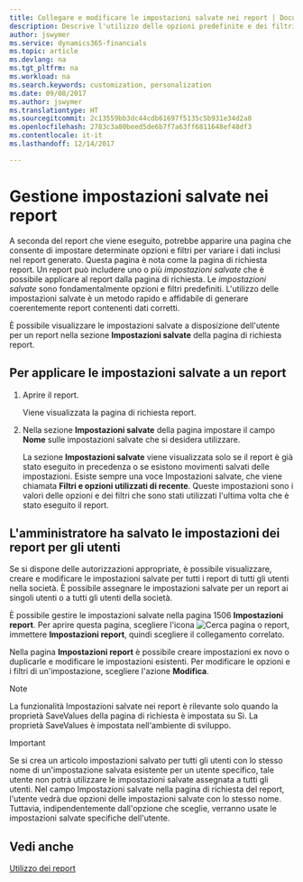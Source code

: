 ```yaml
---
title: Collegare e modificare le impostazioni salvate nei report | Documenti Microsoft
description: Descrive l'utilizzo delle opzioni predefinite e dei filtri per personalizzare un report e generare dati corretti.
author: jswymer
ms.service: dynamics365-financials
ms.topic: article
ms.devlang: na
ms.tgt_pltfrm: na
ms.workload: na
ms.search.keywords: customization, personalization
ms.date: 09/08/2017
ms.author: jswymer
ms.translationtype: HT
ms.sourcegitcommit: 2c13559bb3dc44cdb61697f5135c5b931e34d2a8
ms.openlocfilehash: 2783c3a80beed5de6b7f7a63ff6811648ef48df3
ms.contentlocale: it-it
ms.lasthandoff: 12/14/2017

---
```

# <a name="managing-saved-settings-on-reports"></a>Gestione impostazioni salvate nei report
A seconda del report che viene eseguito, potrebbe apparire una pagina che consente di impostare determinate opzioni e filtri per variare i dati inclusi nel report generato. Questa pagina è nota come la pagina di richiesta report. Un report può includere uno o più *impostazioni salvate* che è possibile applicare al report dalla pagina di richiesta. Le *impostazioni salvate* sono fondamentalmente opzioni e filtri predefiniti. L'utilizzo delle impostazioni salvate è un metodo rapido e affidabile di generare coerentemente report contenenti dati corretti.

È possibile visualizzare le impostazioni salvate a disposizione dell'utente per un report nella sezione **Impostazioni salvate** della pagina di richiesta report.  

## <a name="to-apply-saved-settings-to-a-report"></a>Per applicare le impostazioni salvate a un report
1. Aprire il report.

   Viene visualizzata la pagina di richiesta report.    
2. Nella sezione **Impostazioni salvate** della pagina impostare il campo **Nome** sulle impostazioni salvate che si desidera utilizzare.

   La sezione **Impostazioni salvate** viene visualizzata solo se il report è già stato eseguito in precedenza o se esistono movimenti salvati delle impostazioni. Esiste sempre una voce Impostazioni salvate, che viene chiamata **Filtri e opzioni utilizzati di recente**. Queste impostazioni sono i valori delle opzioni e dei filtri che sono stati utilizzati l'ultima volta che è stato eseguito il report.

## <a name="administer-saved-report-settings-for-users"></a>L'amministratore ha salvato le impostazioni dei report per gli utenti
Se si dispone delle autorizzazioni appropriate, è possibile visualizzare, creare e modificare le impostazioni salvate per tutti i report di tutti gli utenti nella società. È possibile assegnare le impostazioni salvate per un report ai singoli utenti o a tutti gli utenti della società.

È possibile gestire le impostazioni salvate nella pagina 1506 **Impostazioni report**. Per aprire questa pagina, scegliere l'icona ![Cerca pagina o report](media/ui-search/search_small.png "icona Cerca pagina o report"), immettere **Impostazioni report**, quindi scegliere il collegamento correlato.

Nella pagina **Impostazioni report** è possibile creare impostazioni ex novo o duplicarle e modificare le impostazioni esistenti. Per modificare le opzioni e i filtri di un'impostazione, scegliere l'azione **Modifica**.

> [!NOTE]
> La funzionalità Impostazioni salvate nei report è rilevante solo quando la proprietà SaveValues della pagina di richiesta è impostata su Sì. La proprietà SaveValues è impostata nell'ambiente di sviluppo.  

> [!Important]
> Se si crea un articolo impostazioni salvato per tutti gli utenti con lo stesso nome di un'impostazione salvata esistente per un utente specifico, tale utente non potrà utilizzare le impostazioni salvate assegnata a tutti gli utenti.  Nel campo Impostazioni salvate nella pagina di richiesta del report, l'utente vedrà due opzioni delle impostazioni salvate con lo stesso nome. Tuttavia, indipendentemente dall'opzione che sceglie, verranno usate le impostazioni salvate specifiche dell'utente.

## <a name="see-also"></a>Vedi anche
[Utilizzo dei report](ui-work-report.md)  

